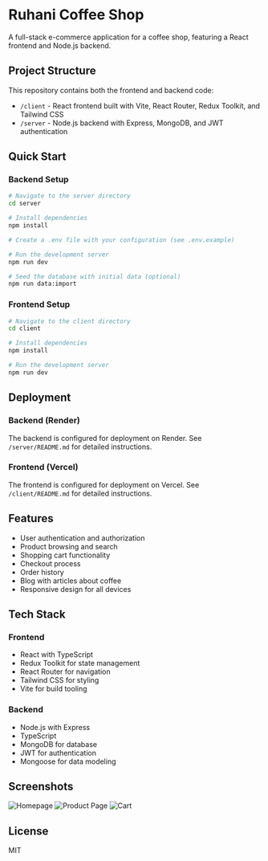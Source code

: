 # Ruhani Coffee Shop

A full-stack e-commerce application for a coffee shop, featuring a React frontend and Node.js backend.

## Project Structure

This repository contains both the frontend and backend code:

- `/client` - React frontend built with Vite, React Router, Redux Toolkit, and Tailwind CSS
- `/server` - Node.js backend with Express, MongoDB, and JWT authentication

## Quick Start

### Backend Setup

```bash
# Navigate to the server directory
cd server

# Install dependencies
npm install

# Create a .env file with your configuration (see .env.example)

# Run the development server
npm run dev

# Seed the database with initial data (optional)
npm run data:import
```

### Frontend Setup

```bash
# Navigate to the client directory
cd client

# Install dependencies
npm install

# Run the development server
npm run dev
```

## Deployment

### Backend (Render)

The backend is configured for deployment on Render. See `/server/README.md` for detailed instructions.

### Frontend (Vercel)

The frontend is configured for deployment on Vercel. See `/client/README.md` for detailed instructions.

## Features

- User authentication and authorization
- Product browsing and search
- Shopping cart functionality
- Checkout process
- Order history
- Blog with articles about coffee
- Responsive design for all devices

## Tech Stack

### Frontend
- React with TypeScript
- Redux Toolkit for state management
- React Router for navigation
- Tailwind CSS for styling
- Vite for build tooling

### Backend
- Node.js with Express
- TypeScript
- MongoDB for database
- JWT for authentication
- Mongoose for data modeling

## Screenshots

![Homepage](https://example.com/homepage.png)
![Product Page](https://example.com/product.png)
![Cart](https://example.com/cart.png)

## License

MIT 